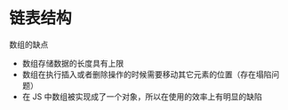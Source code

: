 # 链表结构

数组的缺点

- 数组存储数据的长度具有上限
- 数组在执行插入或者删除操作的时候需要移动其它元素的位置（存在塌陷问题）
- 在 JS 中数组被实现成了一个对象，所以在使用的效率上有明显的缺陷

